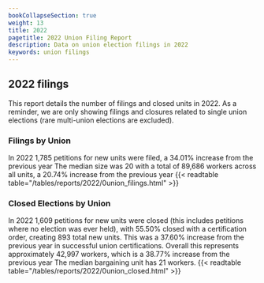 ```yaml
---
bookCollapseSection: true
weight: 13
title: 2022
pagetitle: 2022 Union Filing Report
description: Data on union election filings in 2022
keywords: union filings
---
```


## 2022 filings

This report details the number of filings and closed units in 2022. As a reminder, we are only showing filings and closures related to single union elections (rare multi-union elections are excluded).

### Filings by Union
In 2022 1,785 petitions for new units were filed, a 34.01% increase from the previous year The median size was 20 with a total of 89,686 workers across all units, a 20.74% increase from the previous year
{{< readtable table="/tables/reports/2022/0union_filings.html" >}}

### Closed Elections by Union
In 2022 1,609 petitions for new units were closed (this includes petitions where no election was ever held), with 55.50% closed with a certification order, creating 893 total new units. This was a 37.60% increase from the previous year in successful union certifications. Overall this represents approximately 42,997 workers, which is a 38.77% increase from the previous year The median bargaining unit has 21 workers.
{{< readtable table="/tables/reports/2022/0union_closed.html" >}}
